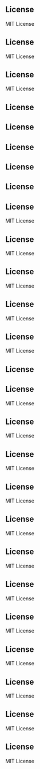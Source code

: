 ## License
MIT License
## License
MIT License
## License
MIT License
## License

## License

## License

## License

## License

## License
MIT License
## License
MIT License
## License
MIT License
## License
MIT License
## License
MIT License
## License

## License
MIT License
## License
MIT License
## License
MIT License
## License
MIT License
## License
MIT License
## License
MIT License
## License
MIT License
## License
MIT License
## License
MIT License
## License
MIT License
## License
MIT License
## License
MIT License
